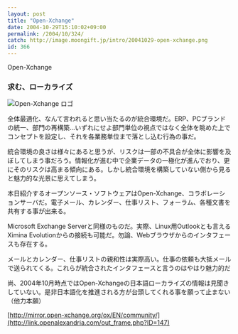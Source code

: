 ```yaml
---
layout: post
title: "Open-Xchange"
date: 2004-10-29T15:10:02+09:00
permalink: /2004/10/324/
catch: http://image.moongift.jp/intro/20041029-open-xchange.png
id: 366
---
```

Open-Xchange  
<!--more-->

### 求む、ローカライズ
  

![Open-Xchange ロゴ](http://image.moongift.jp/intro/20041029-open-xchange.png "Open-Xchange ロゴ")

  

全体最適化、なんて言われると思い当たるのが統合環境だ。ERP、PCブランドの統一、部門の再構築…いずれにせよ部門単位の視点ではなく全体を眺めた上でコンセプトを設定し、それを各業務単位まで落とし込む行為の事だ。

  

統合環境の良さは様々にあると思うが、リスクは一部の不具合が全体に影響を及ぼしてしまう事だろう。情報化が進む中で企業データの一極化が進んでおり、更にそのリスクは高まる傾向にある。しかし統合環境を構築していない側から見ると魅力的な光景に思えてしまう。

  

本日紹介するオープンソース・ソフトウェアはOpen-Xchange、コラボレーションサーバだ。電子メール、カレンダー、仕事リスト、フォーラム、各種文書を共有する事が出来る。

  

Microsoft Exchange Serverと同様のものだ。実際、Linux用Outlookとも言えるXimina Evolutionからの接続も可能だ。勿論、Webブラウザからのインタフェースも存在する。

  

メールとカレンダー、仕事リストの親和性は実際高い。仕事の依頼も大抵メールで送られてくる。これらが統合されたインタフェースと言うのはやはり魅力的だ

  

尚、2004年10月時点ではOpen-Xchangeの日本語ローカライズの情報は見聞きしていない。是非日本語化を推進される方が台頭してくれる事を願って止まない（他力本願）

  

[http://mirror.open-xchange.org/ox/EN/community/](http://link.openalexandria.com/out_frame.php?ID=147)

